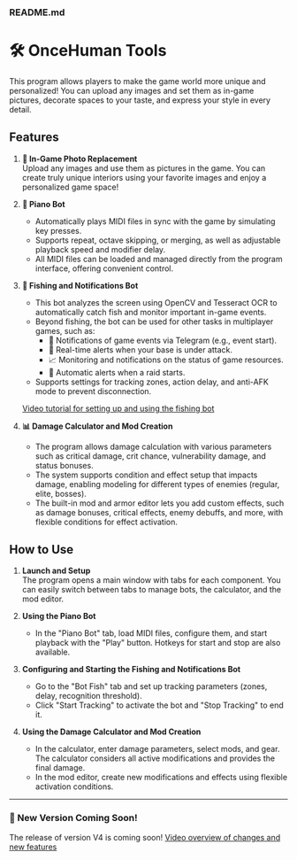 ### README.md

# 🛠️ OnceHuman Tools

This program allows players to make the game world more unique and personalized! You can upload any images and set them as in-game pictures, decorate spaces to your taste, and express your style in every detail.

## Features

1. **📸 In-Game Photo Replacement**  
   Upload any images and use them as pictures in the game. You can create truly unique interiors using your favorite images and enjoy a personalized game space!

2. **🎹 Piano Bot**  
   - Automatically plays MIDI files in sync with the game by simulating key presses.  
   - Supports repeat, octave skipping, or merging, as well as adjustable playback speed and modifier delay.
   - All MIDI files can be loaded and managed directly from the program interface, offering convenient control.

3. **🎣 Fishing and Notifications Bot**  
   - This bot analyzes the screen using OpenCV and Tesseract OCR to automatically catch fish and monitor important in-game events.
   - Beyond fishing, the bot can be used for other tasks in multiplayer games, such as:
      - 📲 Notifications of game events via Telegram (e.g., event start).
      - 🚨 Real-time alerts when your base is under attack.
      - 📈 Monitoring and notifications on the status of game resources.
      - 🔔 Automatic alerts when a raid starts.
   - Supports settings for tracking zones, action delay, and anti-AFK mode to prevent disconnection.

   [Video tutorial for setting up and using the fishing bot](https://www.youtube.com/watch?v=zL4rcoXhctY)

4. **📊 Damage Calculator and Mod Creation**  
   - The program allows damage calculation with various parameters such as critical damage, crit chance, vulnerability damage, and status bonuses.
   - The system supports condition and effect setup that impacts damage, enabling modeling for different types of enemies (regular, elite, bosses).
   - The built-in mod and armor editor lets you add custom effects, such as damage bonuses, critical effects, enemy debuffs, and more, with flexible conditions for effect activation.

## How to Use

1. **Launch and Setup**  
   The program opens a main window with tabs for each component. You can easily switch between tabs to manage bots, the calculator, and the mod editor.

2. **Using the Piano Bot**  
   - In the "Piano Bot" tab, load MIDI files, configure them, and start playback with the "Play" button. Hotkeys for start and stop are also available.

3. **Configuring and Starting the Fishing and Notifications Bot**  
   - Go to the "Bot Fish" tab and set up tracking parameters (zones, delay, recognition threshold).
   - Click "Start Tracking" to activate the bot and "Stop Tracking" to end it.

4. **Using the Damage Calculator and Mod Creation**  
   - In the calculator, enter damage parameters, select mods, and gear. The calculator considers all active modifications and provides the final damage.
   - In the mod editor, create new modifications and effects using flexible activation conditions.

---

### 🚀 New Version Coming Soon!

The release of version V4 is coming soon! [Video overview of changes and new features](https://youtu.be/1MoII3qK0aA)
